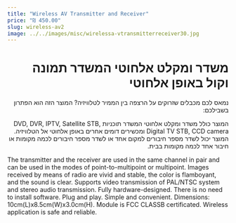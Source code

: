 ```yaml
---
title: "Wireless AV Transmitter and Receiver"
price: "₪ 450.00"
slug: wireless-av2
image: ../../images/misc/wirelessa-vtransmitterreceiver30.jpg
---
```


<div dir="rtl">

# משדר ומקלט אלחוטי המשדר תמונה וקול באופן אלחוטי

נמאס לכם מכבלים שזרוקים על הרצפה בין הממיר לטלוויזיה? המוצר הזה הוא הפתרון בשבילכם:

המוצר כולל משדר ומקלט אלחוטי המשדר תוכניות DVD, DVR, IPTV, Satellite STB, Digital TV STB, CCD camera ומכשירים דומים אחרים באופן אלחוטי אל הטלוויזיה. המוצר יכול לשדר מספר חיבורים למקום אחד או לשדר מספר חיבורים לכמה מקומות או חיבור אחד לכמה מקומות בבית.

</div>

The transmitter and the receiver are used in the same channel in pair and can be used in the modes of point-to-multipoint or multipoint.
Images received by means of radio are vivid and stable, the color is flamboyant, and the sound is clear.
Supports video transmission of PAL/NTSC system and stereo audio transmission.
Fully hardware-designed. There is no need to install software. Plug and play. Simple and convenient.
Dimensions: 10cm(L)x8.5cm(W)x3.0cm(H).
Module is FCC CLASSB certificated. Wireless application is safe and reliable.
